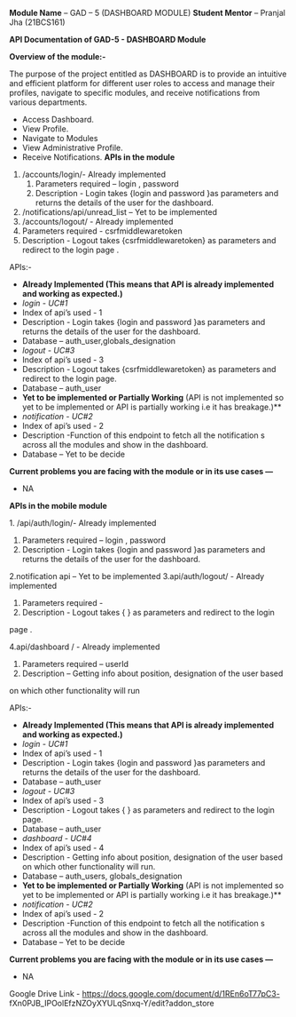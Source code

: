 ﻿**Module Name** – GAD – 5  (DASHBOARD MODULE)  **Student Mentor** – Pranjal Jha  (21BCS161)

**API Documentation of GAD-5  - DASHBOARD Module** 

**Overview of the module:-** 

The purpose of the project entitled as DASHBOARD is to provide an intuitive and efficient platform for different user roles to access and manage their profiles, navigate to specific modules, and receive notifications from various departments.  

- Access Dashboard.  
- View Profile. 
- Navigate to Modules
- View Administrative Profile. 
- Receive Notifications. **APIs in the module** 
1. /accounts/login/- Already implemented 
   1. Parameters required – login , password 
   1. Description - Login takes {login and password }as parameters and returns the details of the user for the dashboard. 
1. /notifications/api/unread\_list – Yet to be implemented  
1. /accounts/logout/ - Already implemented 
1. Parameters required - csrfmiddlewaretoken 
1. Description - Logout takes {csrfmiddlewaretoken}  as parameters and redirect to the login page . 

APIs:- 

- **Already Implemented (**This means that API is already implemented and working as expected.**)** 
- *login -  UC#1* 
- Index of api’s used -  1 
- Description - Login takes {login and password }as parameters and returns the details of the user for the dashboard. 
- Database – auth\_user,globals\_designation 
- *logout -  UC#3* 
- Index of api’s used -  3 
- Description - Logout takes {csrfmiddlewaretoken}  as parameters and redirect to the login page. 
- Database – auth\_user 
- **Yet to be implemented or Partially Working** (API is not implemented so yet to be implemented or API is partially working i.e it has breakage.)** 
- *notification -  UC#2* 
- Index of api’s used -  2 
- Description -Function of this endpoint to fetch all the notification s across all the modules and show in the dashboard. 
- Database – Yet to be decide 

**Current problems you are facing with the module or in its use cases —** 

- NA 

**APIs in the mobile module** 

1\. /api/auth/login/- Already implemented 

1. Parameters required – login , password 
1. Description - Login takes {login and password }as parameters and returns the details of the user for the dashboard. 

2\.notification api – Yet to be implemented  3.api/auth/logout/ - Already implemented 

1. Parameters required -  
1. Description - Logout takes { }  as parameters and redirect to the login 

page . 

4\.api/dashboard / - Already implemented 

1. Parameters required – userId 
1. Description – Getting info about position, designation of the user based 

on which other functionality will run  

APIs:- 

- **Already Implemented (**This means that API is already implemented and working as expected.**)** 
- *login -  UC#1* 
- Index of api’s used -  1 
- Description - Login takes {login and password }as parameters and returns the details of the user for the dashboard. 
- Database – auth\_user 
- *logout -  UC#3* 
- Index of api’s used -  3 
- Description - Logout takes { }  as parameters and redirect to the login page. 
- Database – auth\_user 
- *dashboard -  UC#4* 
- Index of api’s used -  4 
- Description - Getting info about position, designation of the user based on which other functionality will run. 
- Database – auth\_users, globals\_designation 
- **Yet to be implemented or Partially Working** (API is not implemented so yet to be implemented or API is partially working i.e it has breakage.)** 
- *notification -  UC#2* 
- Index of api’s used -  2 
- Description -Function of this endpoint to fetch all the notification s across all the modules and show in the dashboard. 
- Database – Yet to be decide 

**Current problems you are facing with the module or in its use cases —** 

- NA 

Google Drive Link - https://docs.google.com/document/d/1REn6oT77pC3- fXn0PJB\_IPOolEfzNZOyXYULqSnxq-Y/edit?addon\_store 
